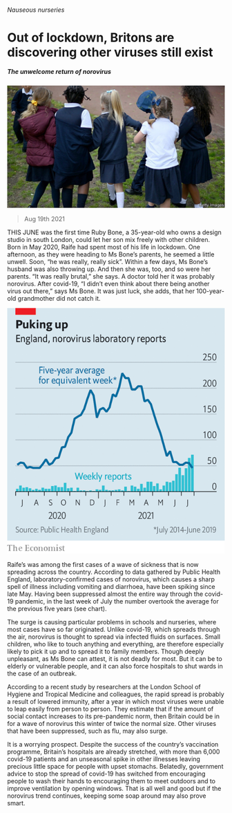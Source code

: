 ###### Nauseous nurseries

# Out of lockdown, Britons are discovering other viruses still exist 

##### The unwelcome return of norovirus 

![image](images/20210821_brp501.jpg) 

> Aug 19th 2021 

THIS JUNE was the first time Ruby Bone, a 35-year-old who owns a design studio in south London, could let her son mix freely with other children. Born in May 2020, Raife had spent most of his life in lockdown. One afternoon, as they were heading to Ms Bone’s parents, he seemed a little unwell. Soon, “he was really, really sick”. Within a few days, Ms Bone’s husband was also throwing up. And then she was, too, and so were her parents. “It was really brutal,” she says. A doctor told her it was probably norovirus. After covid-19, “I didn’t even think about there being another virus out there,” says Ms Bone. It was just luck, she adds, that her 100-year-old grandmother did not catch it.

![image](images/20210821_BRC271.png) 


Raife’s was among the first cases of a wave of sickness that is now spreading across the country. According to data gathered by Public Health England, laboratory-confirmed cases of norovirus, which causes a sharp spell of illness including vomiting and diarrhoea, have been spiking since late May. Having been suppressed almost the entire way through the covid-19 pandemic, in the last week of July the number overtook the average for the previous five years (see chart).

The surge is causing particular problems in schools and nurseries, where most cases have so far originated. Unlike covid-19, which spreads through the air, norovirus is thought to spread via infected fluids on surfaces. Small children, who like to touch anything and everything, are therefore especially likely to pick it up and to spread it to family members. Though deeply unpleasant, as Ms Bone can attest, it is not deadly for most. But it can be to elderly or vulnerable people, and it can also force hospitals to shut wards in the case of an outbreak.

According to a recent study by researchers at the London School of Hygiene and Tropical Medicine and colleagues, the rapid spread is probably a result of lowered immunity, after a year in which most viruses were unable to leap easily from person to person. They estimate that if the amount of social contact increases to its pre-pandemic norm, then Britain could be in for a wave of norovirus this winter of twice the normal size. Other viruses that have been suppressed, such as flu, may also surge.

It is a worrying prospect. Despite the success of the country’s vaccination programme, Britain’s hospitals are already stretched, with more than 6,000 covid-19 patients and an unseasonal spike in other illnesses leaving precious little space for people with upset stomachs. Belatedly, government advice to stop the spread of covid-19 has switched from encouraging people to wash their hands to encouraging them to meet outdoors and to improve ventilation by opening windows. That is all well and good but if the norovirus trend continues, keeping some soap around may also prove smart.

